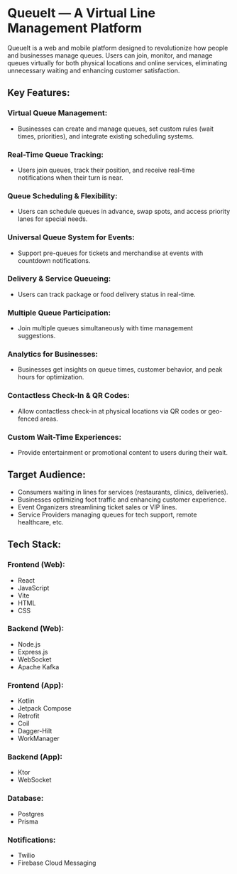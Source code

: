 # QueueIt — A Virtual Line Management Platform

QueueIt is a web and mobile platform designed to revolutionize how people and businesses manage queues. Users can join, monitor, and manage queues virtually for both physical locations and online services, eliminating unnecessary waiting and enhancing customer satisfaction.

## Key Features:

### Virtual Queue Management:
- Businesses can create and manage queues, set custom rules (wait times, priorities), and integrate existing scheduling systems.

### Real-Time Queue Tracking:
- Users join queues, track their position, and receive real-time notifications when their turn is near.

### Queue Scheduling & Flexibility:
- Users can schedule queues in advance, swap spots, and access priority lanes for special needs.

### Universal Queue System for Events:
- Support pre-queues for tickets and merchandise at events with countdown notifications.

### Delivery & Service Queueing:
- Users can track package or food delivery status in real-time.

### Multiple Queue Participation:
- Join multiple queues simultaneously with time management suggestions.

### Analytics for Businesses:
- Businesses get insights on queue times, customer behavior, and peak hours for optimization.

### Contactless Check-In & QR Codes:
- Allow contactless check-in at physical locations via QR codes or geo-fenced areas.

### Custom Wait-Time Experiences:
- Provide entertainment or promotional content to users during their wait.

## Target Audience:
- Consumers waiting in lines for services (restaurants, clinics, deliveries).
- Businesses optimizing foot traffic and enhancing customer experience.
- Event Organizers streamlining ticket sales or VIP lines.
- Service Providers managing queues for tech support, remote healthcare, etc.

## Tech Stack:

### Frontend (Web):
- React
- JavaScript
- Vite
- HTML
- CSS

### Backend (Web):
- Node.js
- Express.js
- WebSocket
- Apache Kafka

### Frontend (App):
- Kotlin
- Jetpack Compose
- Retrofit
- Coil
- Dagger-Hilt
- WorkManager

### Backend (App):
- Ktor
- WebSocket

### Database:
- Postgres
- Prisma

### Notifications:
- Twilio
- Firebase Cloud Messaging
